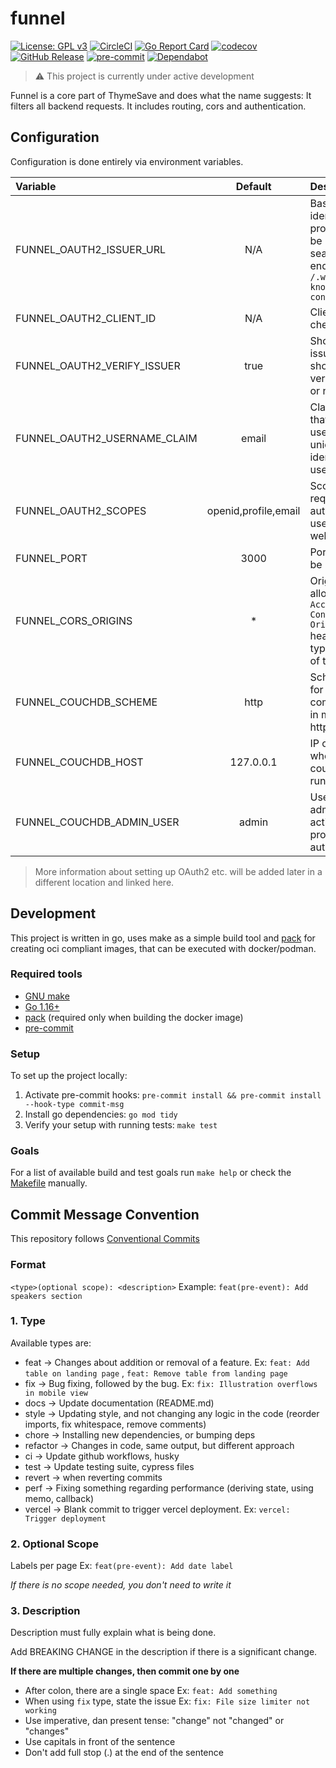 funnel
===
[![License: GPL v3](https://img.shields.io/badge/License-GPL%20v3-blue.svg)](https://www.gnu.org/licenses/old-licenses/gpl-2.0.en.html)
[![CircleCI](https://circleci.com/gh/ThymeSave/funnel/tree/main.svg?style=shield)](https://circleci.com/gh/ThymeSave/funnel/tree/main)
[![Go Report Card](https://goreportcard.com/badge/github.com/thymesave/funnel)](https://goreportcard.com/report/github.com/thymesave/funnel)
[![codecov](https://codecov.io/gh/thymesave/funnel/branch/main/graph/badge.svg?token=J9DAZXRUDZ)](https://codecov.io/gh/thymesave/funnel)
[![GitHub Release](https://img.shields.io/github/v/tag/thymesave/funnel.svg?label=version)](https://github.com/thymesave/funnel/releases)
[![pre-commit](https://img.shields.io/badge/%E2%9A%93%20%20pre--commit-enabled-success)](https://pre-commit.com/)
[![Dependabot](https://badgen.net/badge/Dependabot/enabled/green?icon=dependabot)](https://dependabot.com/)

> ⚠️ This project is currently under active development

Funnel is a core part of ThymeSave and does what the name suggests: It filters all backend requests. It includes
routing, cors and authentication.

## Configuration

Configuration is done entirely via environment variables.

| Variable                      | Default               | Description
| :---------------------------- | :-------------------: | :----------
| FUNNEL_OAUTH2_ISSUER_URL      | N/A                   | Base url of the identity provider, will be used to search for endpoint `/.well-known/openid-configuration`
| FUNNEL_OAUTH2_CLIENT_ID       | N/A                   | ClientId to check for
| FUNNEL_OAUTH2_VERIFY_ISSUER   | true                  | Should the issuer of JWTs should be verified (true) or not (false)
| FUNNEL_OAUTH2_USERNAME_CLAIM  | email                 | Claim in JWTs that will be used to uniquely identify the user
| FUNNEL_OAUTH2_SCOPES          | openid,profile,email  | Scopes to request when authorizing the user in the webapp
| FUNNEL_PORT                   | 3000                  | Port funnel will be listening on
| FUNNEL_CORS_ORIGINS           | *                     | Origins to allow in `Access-Control-Allow-Origins` header, this is typically the url of the webapp.
| FUNNEL_COUCHDB_SCHEME         | http                  | Scheme to use for couchdb communication in most cases http or https.
| FUNNEL_COUCHDB_HOST           | 127.0.0.1             | IP or hostname where the couchdb is running
| FUNNEL_COUCHDB_ADMIN_USER     | admin                 | User to use for administrative actions with proxy authentication

> More information about setting up OAuth2 etc. will be added later in a different location
> and linked here.

## Development

This project is written in go, uses make as a simple build tool and [pack](https://github.com/buildpacks/pack) for
creating oci compliant images, that can be executed with docker/podman.

### Required tools

- [GNU make](https://www.gnu.org/software/make/)
- [Go 1.16+](https://golang.org/)
- [pack](https://github.com/buildpacks/pack) (required only when building the docker image)
- [pre-commit](https://pre-commit.com/)

### Setup

To set up the project locally:

1. Activate pre-commit hooks: `pre-commit install && pre-commit install --hook-type commit-msg`
1. Install go dependencies: `go mod tidy`
1. Verify your setup with running tests: `make test`

### Goals

For a list of available build and test goals run `make help` or check the [Makefile](./Makefile) manually.

## Commit Message Convention

This repository follows [Conventional Commits](https://www.conventionalcommits.org/en/v1.0.0/)

### Format

`<type>(optional scope): <description>`
Example: `feat(pre-event): Add speakers section`

### 1. Type

Available types are:

- feat → Changes about addition or removal of a feature. Ex: `feat: Add table on landing page`
  , `feat: Remove table from landing page`
- fix → Bug fixing, followed by the bug. Ex: `fix: Illustration overflows in mobile view`
- docs → Update documentation (README.md)
- style → Updating style, and not changing any logic in the code (reorder imports, fix whitespace, remove comments)
- chore → Installing new dependencies, or bumping deps
- refactor → Changes in code, same output, but different approach
- ci → Update github workflows, husky
- test → Update testing suite, cypress files
- revert → when reverting commits
- perf → Fixing something regarding performance (deriving state, using memo, callback)
- vercel → Blank commit to trigger vercel deployment. Ex: `vercel: Trigger deployment`

### 2. Optional Scope

Labels per page Ex: `feat(pre-event): Add date label`

*If there is no scope needed, you don't need to write it*

### 3. Description

Description must fully explain what is being done.

Add BREAKING CHANGE in the description if there is a significant change.

**If there are multiple changes, then commit one by one**

- After colon, there are a single space Ex: `feat: Add something`
- When using `fix` type, state the issue Ex: `fix: File size limiter not working`
- Use imperative, dan present tense: "change" not "changed" or "changes"
- Use capitals in front of the sentence
- Don't add full stop (.) at the end of the sentence
